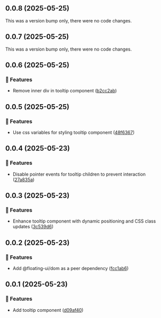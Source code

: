 ## 0.0.8 (2025-05-25)

This was a version bump only, there were no code changes.

## 0.0.7 (2025-05-25)

This was a version bump only, there were no code changes.

## 0.0.6 (2025-05-25)

### 🚀 Features

- Remove inner div in tooltip component ([b2cc2ab](https://github.com/bastienmoulia/ngx-overlay/commit/b2cc2ab))

## 0.0.5 (2025-05-25)

### 🚀 Features

- Use css variables for styling tooltip component ([48f6367](https://github.com/bastienmoulia/ngx-overlay/commit/48f6367))

## 0.0.4 (2025-05-23)

### 🚀 Features

- Disable pointer events for tooltip children to prevent interaction ([27a835a](https://github.com/bastienmoulia/ngx-overlay/commit/27a835a))

## 0.0.3 (2025-05-23)

### 🚀 Features

- Enhance tooltip component with dynamic positioning and CSS class updates ([3c539d6](https://github.com/bastienmoulia/ngx-overlay/commit/3c539d6))

## 0.0.2 (2025-05-23)

### 🚀 Features

- Add @floating-ui/dom as a peer dependency ([fcc1ab6](https://github.com/bastienmoulia/ngx-overlay/commit/fcc1ab6))

## 0.0.1 (2025-05-23)

### 🚀 Features

- Add tooltip component ([d09af40](https://github.com/bastienmoulia/ngx-overlay/commit/d09af40))
